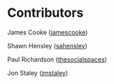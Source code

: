 Contributors
============

James Cooke ([jamescooke](https://github.com/jamescooke/))

Shawn Hensley ([sahensley](https://github.com/sahensley/))

Paul Richardson ([thesocialspaces](https://github.com/thesocialspaces/))

Jon Staley ([jmstaley](https://github.com/jmstaley/))
